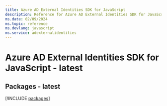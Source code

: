 ```yaml
---
title: Azure AD External Identities SDK for JavaScript
description: Reference for Azure AD External Identities SDK for JavaScript
ms.date: 02/09/2024
ms.topic: reference
ms.devlang: javascript
ms.service: adexternalidentities
---
```

# Azure AD External Identities SDK for JavaScript - latest
## Packages - latest
[!INCLUDE [packages](ad-external-identities-index.md)]